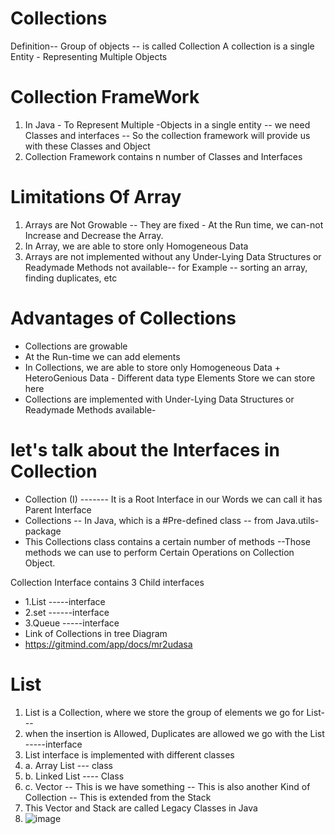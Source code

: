 # Collections
Definition-- Group of objects -- is called Collection
A collection is a single Entity - Representing Multiple Objects

# Collection FrameWork

1. In Java - To Represent Multiple -Objects in a single entity -- we need Classes and interfaces -- So the collection framework will provide us with these Classes and Object
2. Collection Framework contains n number of Classes and Interfaces 

# Limitations Of Array 
1. Arrays are  Not Growable -- They are fixed - At the Run time, we can-not Increase and Decrease the Array.
2. In Array, we are able to store only Homogeneous Data 
3. Arrays are not implemented without any Under-Lying  Data Structures  or Readymade Methods not available-- for Example -- sorting an array, finding duplicates, etc

# Advantages of Collections
* Collections are growable
* At the Run-time we can add elements
* In Collections, we are able to store only Homogeneous Data + HeteroGenious Data - Different data type Elements Store we can store here
* Collections are implemented  with  Under-Lying  Data Structures  or Readymade Methods available-


# let's talk about the Interfaces in Collection 
* Collection (I) -------  It is a Root Interface in our Words we can call it has Parent Interface 
* Collections -- In Java, which is a #Pre-defined class -- from Java.utils- package
* This Collections class contains a certain number of methods --Those methods we can use to perform Certain Operations on Collection Object.

Collection Interface contains 3 Child interfaces 
* 1.List -----interface 
* 2.set ------interface
* 3.Queue -----interface
* Link of Collections in tree Diagram 
* https://gitmind.com/app/docs/mr2udasa

# List 
1. List is a Collection, where we store the group of elements we go for List---
2. when the insertion is Allowed, Duplicates are allowed we go with the List -----interface
3. List interface is implemented with different classes
4. a. Array List --- class
5. b. Linked List ---- Class
6. c. Vector -- This is we have something -- This is also another Kind of Collection -- This is extended from the Stack
7. This Vector and Stack are called Legacy Classes in Java
8. ![image](https://github.com/Sameer-Programmer/Java/assets/115461857/68ae6be9-78e0-4fac-8d58-0c34c6165f42)
   



